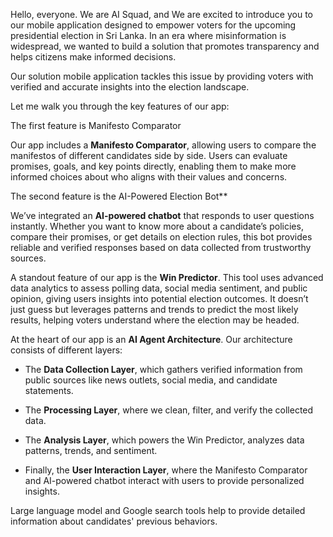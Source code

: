 Hello, everyone. We are AI Squad, and We are excited to introduce you to our mobile application designed to empower voters for the upcoming presidential election in Sri Lanka. 
In an era where misinformation is widespread, we wanted to build a solution that promotes transparency and helps citizens make informed decisions.

 Our solution mobile application tackles this issue by providing voters with verified and accurate insights into the election landscape.

Let me walk you through the key features of our app:

The first feature is Manifesto Comparator 

Our app includes a **Manifesto Comparator**, allowing users to compare the manifestos of different candidates side by side. Users can evaluate promises, goals, and key points directly, enabling them to make more informed choices about who aligns with their values and concerns.

The second feature is the AI-Powered Election Bot** 

We’ve integrated an **AI-powered chatbot** that responds to user questions instantly. Whether you want to know more about a candidate’s policies, compare their promises, or get details on election rules, this bot provides reliable and verified responses based on data collected from trustworthy sources.

A standout feature of our app is the **Win Predictor**. This tool uses advanced data analytics to assess polling data, social media sentiment, and public opinion, giving users insights into potential election outcomes. It doesn’t just guess but leverages patterns and trends to predict the most likely results, helping voters understand where the election may be headed.

At the heart of our app is an **AI Agent Architecture**. Our architecture consists of different layers: 

- The **Data Collection Layer**, which gathers verified information from public sources like news outlets, social media, and candidate statements. 

- The **Processing Layer**, where we clean, filter, and verify the collected data. 

- The **Analysis Layer**, which powers the Win Predictor, analyzes data patterns, trends, and sentiment. 

- Finally, the **User Interaction Layer**, where the Manifesto Comparator and AI-powered chatbot interact with users to provide personalized insights.

Large language model and Google search tools help to provide detailed information about candidates' previous behaviors.
